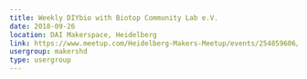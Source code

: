 ```yaml
---
title: Weekly DIYbio with Biotop Community Lab e.V.
date: 2018-09-26
location: DAI Makerspace, Heidelberg
link: https://www.meetup.com/Heidelberg-Makers-Meetup/events/254859606/
usergroup: makershd
type: usergroup
---
```

